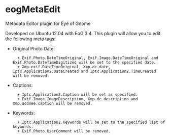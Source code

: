 eogMetaEdit
===========

Metadata Editor plugin for Eye of Gnome

Developed on Ubuntu 12.04 with EoG 3.4.   This plugin will allow you to edit the following meta
tags:

* Original Photo Date:

		+ Exif.Photo.DateTimeOriginal, Exif.Image.DateTimeOriginal and Exif.Photo.DateTimeDigitized will be set to the specified date.
		+ Xmp.exif.DateTimeOriginal, Xmp.dc.date, Iptc.Application2.DateCreated and Iptc.Application2.TimeCreated will be removed.

* Captions:

		+ Iptc.Application2.Caption will be set as specified.
		+ Exif.Image.ImageDescription, Xmp.dc.description and Xmp.acdsee.caption will be removed.

* Keywords:

		+ Iptc.Application2.Keywords will be set to the specified list of keywords.
		+ Exif.Photo.UserComment will be removed.

		